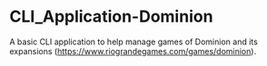 # CLI_Application-Dominion
A basic CLI application to help manage games of Dominion and its expansions (https://www.riograndegames.com/games/dominion).